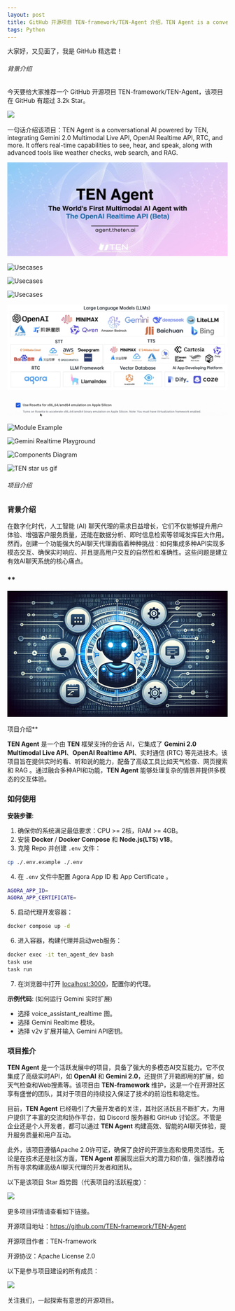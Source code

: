 ```yaml
---
layout: post
title: GitHub 开源项目 TEN-framework/TEN-Agent 介绍，TEN Agent is a conversational AI powered by TEN, integrating Gemini 2.0 Multimodal Live API, OpenAI Realtime API, RTC, and more. It offers real-time capabilities to see, hear, and speak, along with advanced tools like weather checks, web search, and RAG.
tags: Python
---
```


大家好，又见面了，我是 GitHub 精选君！

###### 背景介绍

今天要给大家推荐一个 GitHub 开源项目 TEN-framework/TEN-Agent，该项目在 GitHub 有超过 3.2k Star。

![](https://stats.deeptrain.net/repo/TEN-framework/TEN-Agent/?theme=light)

一句话介绍该项目：TEN Agent is a conversational AI powered by TEN, integrating Gemini 2.0 Multimodal Live API, OpenAI Realtime API, RTC, and more. It offers real-time capabilities to see, hear, and speak, along with advanced tools like weather checks, web search, and RAG.




![TEN Agent banner](https://github.com/TEN-framework/docs/blob/main/assets/jpg/banner.jpg?raw=true)

![Usecases](https://github.com/TEN-framework/docs/blob/main/assets/jpg/gemini-with-ten.jpg?raw=true)

![Usecases](https://github.com/TEN-framework/docs/blob/main/assets/gif/gemini.gif?raw=true)

![Usecases](https://github.com/TEN-framework/docs/blob/main/assets/jpg/usecases.jpg?raw=true)

![Ready-to-use Extensions](https://github.com/TEN-framework/docs/blob/main/assets/jpg/extensions.jpg?raw=true)

![Docker Setting](https://github.com/TEN-framework/docs/blob/main/assets/gif/docker_setting.gif?raw=true)

![Module Example](https://github.com/TEN-framework/docs/blob/main/assets/gif/module-example.gif?raw=true)

![Gemini Realtime Playground](https://github.com/TEN-framework/docs/blob/main/assets/gif/gemini-playground.gif?raw=true)

![Components Diagram](https://github.com/TEN-framework/docs/blob/main/assets/jpg/diagram.jpg?raw=true)

![TEN star us gif](https://github.com/TEN-framework/docs/blob/main/assets/gif/star_us_2.gif?raw=true)


###### 项目介绍

### **背景介绍**

在数字化时代，人工智能 (AI) 聊天代理的需求日益增长，它们不仅能够提升用户体验、增强客户服务质量，还能在数据分析、即时信息检索等领域发挥巨大作用。然而，创建一个功能强大的AI聊天代理面临着种种挑战：如何集成多种API实现多模态交互、确保实时响应、并且提高用户交互的自然性和准确性。这些问题是建立有效AI聊天系统的核心痛点。

### **

![](https://raw.githubusercontent.com/ZhuPeng/pic/master/mac/compress_tmp-3bdafd170d85efb14177219648e1ed0e.png)

项目介绍**

**TEN Agent** 是一个由 **TEN** 框架支持的会话 AI，它集成了 **Gemini 2.0 Multimodal Live API**、**OpenAI Realtime API**、实时通信 (RTC) 等先进技术。该项目旨在提供实时的看、听和说的能力，配备了高级工具比如天气检查、网页搜索和 RAG 。通过融合多种API和功能，**TEN Agent** 能够处理复杂的情景并提供多模态的交互体验。

### **如何使用**

**安装步骤**:

1. 确保你的系统满足最低要求：CPU >= 2核，RAM >= 4GB。
2. 安装 **Docker** / **Docker Compose** 和 **Node.js(LTS) v18**。
3. 克隆 Repo 并创建 `.env` 文件：

```bash
cp ./.env.example ./.env
```

4. 在 `.env` 文件中配置 Agora App ID 和 App Certificate 。

```bash
AGORA_APP_ID=
AGORA_APP_CERTIFICATE=
```

5. 启动代理开发容器：

```bash
docker compose up -d
```

6. 进入容器，构建代理并启动web服务：

```bash
docker exec -it ten_agent_dev bash
task use
task run
```

7. 在浏览器中打开 [localhost:3000](http://localhost:3000)，配置你的代理。

**示例代码**: (如何运行 Gemini 实时扩展)

- 选择 voice_assistant_realtime 图。
- 选择 Gemini Realtime 模块。
- 选择 v2v 扩展并输入 Gemini API密钥。

### **项目推介**

**TEN Agent** 是一个活跃发展中的项目，具备了强大的多模态AI交互能力。它不仅集成了高级实时API，如 **OpenAI** 和 **Gemini 2.0**，还提供了开箱即用的扩展，如天气检查和Web搜素等。该项目由 **TEN-framework** 维护，这是一个在开源社区享有盛誉的团队，其对于项目的持续投入保证了技术的前沿性和稳定性。

目前，**TEN Agent** 已经吸引了大量开发者的关注，其社区活跃且不断扩大，为用户提供了丰富的交流和协作平台，如 Discord 服务器和 GitHub 讨论区。不管是企业还是个人开发者，都可以通过 **TEN Agent** 构建高效、智能的AI聊天体验，提升服务质量和用户互动。

此外，该项目遵循Apache 2.0许可证，确保了良好的开源生态和使用灵活性。无论是在技术还是社区方面，**TEN Agent** 都展现出巨大的潜力和价值，强烈推荐给所有寻求构建高级AI聊天代理的开发者和团队。

以下是该项目 Star 趋势图（代表项目的活跃程度）：

![](https://api.star-history.com/svg?repos=TEN-framework/TEN-Agent&type=Timeline)

更多项目详情请查看如下链接。

开源项目地址：https://github.com/TEN-framework/TEN-Agent 

开源项目作者：TEN-framework

开源协议：Apache License 2.0

以下是参与项目建设的所有成员：

![](https://contrib.rocks/image?repo=TEN-framework/TEN-Agent)

关注我们，一起探索有意思的开源项目。

